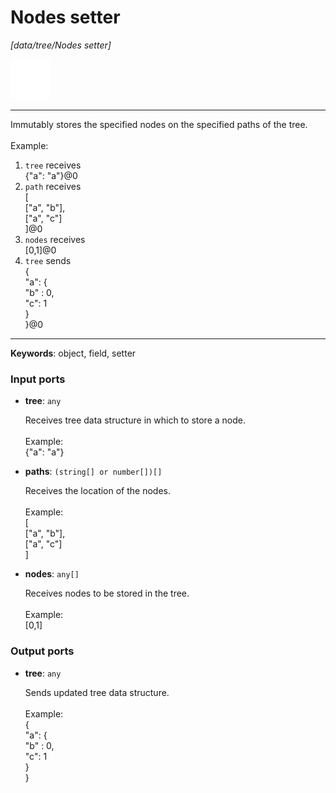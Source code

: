# Nodes setter

_[data/tree/Nodes setter]_

![icon](</assets/icons/89f4fde2-5391-4f4c-b55a-55ada280f89c.png>)

---

Immutably stores the specified nodes on the specified paths of the tree.<br>
<br>
Example:<br>
1. `tree` receives <br>
{"a": "a"}@0<br>
2. `path` receives<br>
[<br>
  ["a", "b"],<br>
  ["a", "c"]<br>
]@0<br>
3. `nodes` receives<br>
[0,1]@0<br>
4. `tree` sends<br>
{<br>
  "a": {<br>
     "b" : 0,<br>
     "c": 1<br>
  }<br>
}@0<br>

---

__Keywords__: object, field, setter

### Input ports

* __tree__: ` any `

    Receives tree data structure in which to store a node.<br>
    <br>
    Example:<br>
    {"a": "a"}<br>


* __paths__: ` (string[] or number[])[] `

    Receives the location of the nodes.<br>
    <br>
    Example:<br>
    [<br>
      ["a", "b"],<br>
      ["a", "c"]<br>
    ]<br>


* __nodes__: ` any[] `

    Receives nodes to be stored in the tree.<br>
    <br>
    Example:<br>
    [0,1]<br>

### Output ports

* __tree__: ` any `

    Sends updated tree data structure.<br>
    <br>
    Example:<br>
    {<br>
      "a": {<br>
         "b" : 0,<br>
         "c": 1<br>
      }<br>
    }<br>

